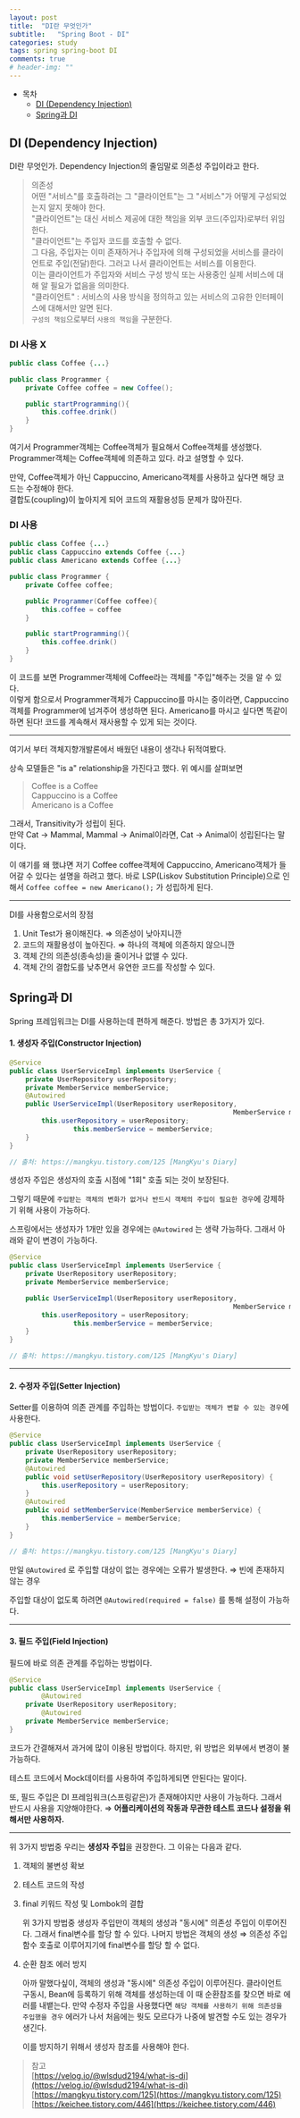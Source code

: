 ```yaml
---
layout: post
title:  "DI란 무엇인가"
subtitle:   "Spring Boot - DI"
categories: study
tags: spring spring-boot DI
comments: true
# header-img: ""
---
```

- 목차
	- [DI (Dependency Injection)](#di-dependency-injection)
    - [Spring과 DI](#spring과-di)

## DI (Dependency Injection)
DI란 무엇인가. Dependency Injection의 줄임말로 의존성 주입이라고 한다.

> 의존성    
어떤 "서비스"를 호출하려는 그 "클라이언트"는 그 "서비스"가 어떻게 구성되었는지 알지 못해야 한다.   
"클라이언트"는 대신 서비스 제공에 대한 책임을 외부 코드(주입자)로부터 위임한다.   
"클라이언트"는 주입자 코드를 호출할 수 없다.   
그 다음, 주입자는 이미 존재하거나 주입자에 의해 구성되었을 서비스를 클라이언트로 주입(전달)한다.
그러고 나서 클라이언트는 서비스를 이용한다.   
이는 클라이언트가 주입자와 서비스 구성 방식 또는 사용중인 실제 서비스에 대해 알 필요가 없음을 의미한다.   
"클라이언트" : 서비스의 사용 방식을 정의하고 있는 서비스의 고유한 인터페이스에 대해서만 알면 된다.   
`구성의 책임`으로부터 `사용의 책임`을 구분한다.

### DI 사용 X

```java
public class Coffee {...}

public class Programmer {
	private Coffee coffee = new Coffee();

	public startProgramming(){
		this.coffee.drink()
	}
}
```

여기서 Programmer객체는 Coffee객체가 필요해서 Coffee객체를 생성했다.   
Programmer객체는  Coffee객체에 의존하고 있다. 라고 설명할 수 있다.

만약, Coffee객체가 아닌 Cappuccino, Americano객체를 사용하고 싶다면 해당 코드는 수정해야 한다.   
결합도(coupling)이 높아지게 되어 코드의 재활용성등 문제가 많아진다.

### DI 사용

```java
public class Coffee {...}
public class Cappuccino extends Coffee {...}
public class Americano extends Coffee {...}

public class Programmer {
	private Coffee coffee;

	public Programmer(Coffee coffee){
		this.coffee = coffee
	}

	public startProgramming(){
		this.coffee.drink()
	}
}
```

이 코드를 보면 Programmer객체에 Coffee라는 객체를 "주입"해주는 것을 알 수 있다.   
이렇게 함으로서 Programmer객체가 Cappuccino를 마시는 중이라면, Cappuccino객체를 Programmer에 넘겨주어 생성하면 된다. Americano를 마시고 싶다면 똑같이 하면 된다! 코드를 계속해서 재사용할 수 있게 되는 것이다.

---

여기서 부터 객체지향개발론에서 배웠던 내용이 생각나 뒤적여봤다.

상속 모델들은 "is a" relationship을 가진다고 했다. 위 예시를 살펴보면

> Coffee is a Coffee   
Cappuccino is a Coffee   
Americano is a Coffee   

 그래서, Transitivity가 성립이 된다.    
 만약 Cat → Mammal, Mammal → Animal이라면, Cat → Animal이 성립된다는 말이다.

이 얘기를 왜 했냐면 저기 Coffee coffee객체에 Cappuccino, Americano객체가 들어갈 수 있다는 설명을 하려고 했다. 바로 LSP(Liskov Substitution Principle)으로 인해서 
`Coffee coffee = new Americano();` 가 성립하게 된다.

---

DI를 사용함으로서의 장점

1. Unit Test가 용이해진다. ⇒ 의존성이 낮아지니깐
2. 코드의 재활용성이 높아진다. ⇒ 하나의 객체에 의존하지 않으니깐
3. 객체 간의 의존성(종속성)을 줄이거나 없앨 수 있다.
4. 객체 간의 결합도를 낮추면서 유연한 코드를 작성할 수 있다.

## Spring과 DI

Spring 프레임워크는 DI를 사용하는데 편하게 해준다. 방법은 총 3가지가 있다.

#### 1. 생성자 주입(Constructor Injection)

```java
@Service 
public class UserServiceImpl implements UserService {   
    private UserRepository userRepository; 
    private MemberService memberService; 
    @Autowired 
    public UserServiceImpl(UserRepository userRepository, 
														MemberService memberService) { 
        this.userRepository = userRepository; 
				this.memberService = memberService; 
    } 
}

// 출처: https://mangkyu.tistory.com/125 [MangKyu's Diary]
```

생성자 주입은 생성자의 호출 시점에 "1회" 호출 되는 것이 보장된다.

그렇기 때문에 `주입받는 객체의 변화가 없거나 반드시 객체의 주입이 필요한 경우`에 강제하기 위해 사용이 가능하다.

스프링에서는 생성자가 1개만 있을 경우에는 `@Autowired` 는 생략 가능하다. 그래서 아래와 같이 변경이 가능하다.

```java
@Service 
public class UserServiceImpl implements UserService {   
    private UserRepository userRepository; 
    private MemberService memberService; 

    public UserServiceImpl(UserRepository userRepository, 
														MemberService memberService) { 
        this.userRepository = userRepository; 
				this.memberService = memberService; 
    } 
}

// 출처: https://mangkyu.tistory.com/125 [MangKyu's Diary]
```

---

#### 2. 수정자 주입(Setter Injection)

Setter를 이용하여 의존 관계를 주입하는 방법이다. `주입받는 객체가 변할 수 있는 경우`에 사용한다.

```java
@Service 
public class UserServiceImpl implements UserService { 
    private UserRepository userRepository; 
    private MemberService memberService; 
    @Autowired 
    public void setUserRepository(UserRepository userRepository) { 
        this.userRepository = userRepository; 
    } 
    @Autowired 
    public void setMemberService(MemberService memberService) { 
        this.memberService = memberService; 
    } 
}

// 출처: https://mangkyu.tistory.com/125 [MangKyu's Diary]
```

만일 `@Autowired` 로 주입할 대상이 없는 경우에는 오류가 발생한다. ⇒ 빈에 존재하지 않는 경우

주입할 대상이 없도록 하려면 `@Autowired(required = false)` 를 통해 설정이 가능하다.

---

#### 3. 필드 주입(Field Injection)

필드에 바로 의존 관계를 주입하는 방법이다.

```java
@Service 
public class UserServiceImpl implements UserService { 
		@Autowired
    private UserRepository userRepository; 
		@Autowired
    private MemberService memberService; 
}
```

코드가 간결해져서 과거에 많이 이용된 방법이다. 하지만, 위 방법은 외부에서 변경이 불가능하다.

테스트 코드에서 Mock데이터를 사용하여 주입하게되면 안된다는 말이다.

또, 필드 주입은 DI 프레임워크(스프링같은)가 존재해야지만 사용이 가능하다. 그래서 반드시 사용을 지양해야한다. ⇒ **어플리케이션의 작동과 무관한 테스트 코드나 설정을 위해서만 사용하자.**

---

위 3가지 방법중 우리는 **생성자 주입**을 권장한다. 그 이유는 다음과 같다.

1. 객체의 불변성 확보
2. 테스트 코드의 작성
3. final 키워드 작성 및 Lombok의 결합

    위 3가지 방법중 생성자 주입만이 객체의 생성과 "동시에" 의존성 주입이 이루어진다. 그래서 final변수를 할당 할 수 있다. 나머지 방법은 객체의 생성 ⇒ 의존성 주입 함수 호출로 이루어지기에 final변수를 할당 할 수 없다.

4. 순환 참조 에러 방지

    아까 말했다싶이, 객체의 생성과 "동시에" 의존성 주입이 이루어진다. 
    클라이언트 구동시, Bean에 등록하기 위해 객체를 생성하는데 이 때 순환참조를 찾으면 바로 에러를 내뱉는다. 만약 수정자 주입을 사용했다면 `해당 객체를 사용하기 위해 의존성을 주입했을 경우` 에러가 나서 처음에는 뭣도 모르다가 나중에 발견할 수도 있는 경우가 생긴다.

    이를 방지하기 위해서 생성자 참조를 사용해야 한다.

> 참고   
[https://velog.io/@wlsdud2194/what-is-di](https://velog.io/@wlsdud2194/what-is-di)    
[https://mangkyu.tistory.com/125](https://mangkyu.tistory.com/125)    
[https://keichee.tistory.com/446](https://keichee.tistory.com/446)